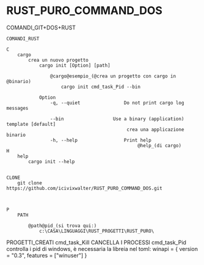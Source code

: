 # RUST_PURO_COMMAND_DOS

COMANDI_GIT+DOS+RUST

	COMANDI_RUST
	
	C
		cargo
			crea un nuovo progetto
				cargo init [Option] [path]

					@cargo@esempio_(@crea un progetto con cargo in @binario)
						cargo init cmd_task_Pid --bin

				Option
					-q, --quiet                Do not print cargo log messages

					--bin                  Use a binary (application) template [default]
					  							crea una applicazione binario
					-h, --help                 Print help 
													@help_(di cargo)
	H
		help
			cargo init --help


	CLONE
		git clone https://github.com/icivixwalter/RUST_PURO_COMMAND_DOS.git



	P
		PATH

			@path@pid_(si trova qui:)
				c:\CASA\LINGUAGGI\RUST_PROGETTI\RUST_PURO\ 

PROGETTI_CREATI
	cmd_task_Kill
		CANCELLA I PROCESSI
	cmd_task_Pid
		controlla i pid di windows, è necessaria la libreia nel toml:
			winapi = { version = "0.3", features = ["winuser"] }